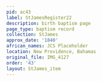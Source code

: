 ```yaml
---
pid: ac43
label: StJamesRegister22
description: birth baptism page
page_type: baptism record
collection: StJames
approx_date: '1840'
african_names: JCS Placeholder
location: New Providence, Bahamas
original_file: IMG_4127
order: '43'
layout: StJames_item
---
```

